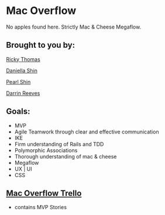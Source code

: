 # Mac Overflow

No apples found here. Strictly Mac &amp; Cheese Megaflow.

## Brought to you by:
[Ricky Thomas](https://www.github.com/ricky-thomas)

[Daniella Shin](https://www.github.com/thedanpan)

[Pearl Shin](https://www.github.com/pearlshin)

[Darrin Reeves](https://www.github.com/dxr4841)


## Goals:
  - MVP
  - Agile Teamwork through clear and effective communication
  - IKE
  - Firm understanding of Rails and TDD
  - Polymorphic Associations
  - Thorough understanding of mac & cheese
  - Megaflow
  - UX | UI
  - CSS

## [Mac Overflow Trello](https://trello.com/b/E5N6byo9/hack-over-flow)
  - contains MVP Stories
